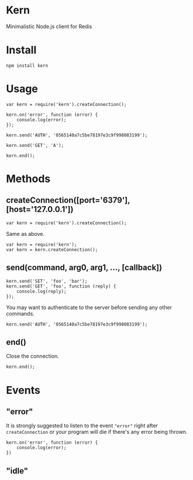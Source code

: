# Kern
Minimalistic Node.js client for Redis

# Install

    npm install kern

# Usage

    var kern = require('kern').createConnection();
    
    kern.on('error', function (error) {
        console.log(error);    
    });
    
    kern.send('AUTH', '0565140a7c5be78197e3c9f998083199');
    
    kern.send('GET', 'A');
    
    kern.end();
    
# Methods

## createConnection([port='6379'], [host='127.0.0.1'])

    var kern = require('kern').createConnection();
    
Same as above.

    var kern = require('kern');
    var kern = kern.createConnection();
    
## send(command, arg0, arg1, ..., [callback])

    kern.send('SET', 'foo', 'bar');
    kern.send('GET', 'foo', function (reply) {
        console.log(reply);
    });
    
You may want to authenticate to the server before sending any other commands.
    
    kern.send('AUTH', '0565140a7c5be78197e3c9f998083199');
    
## end()

Close the connection.

    kern.end();
    
# Events

## "error"    

It is strongly suggested to listen to the event `"error"` right after `createConnection` or your program will die if there's any error being thrown.
    
    kern.on('error', function (error) {
        console.log(error);
    })
    
## "idle"    


